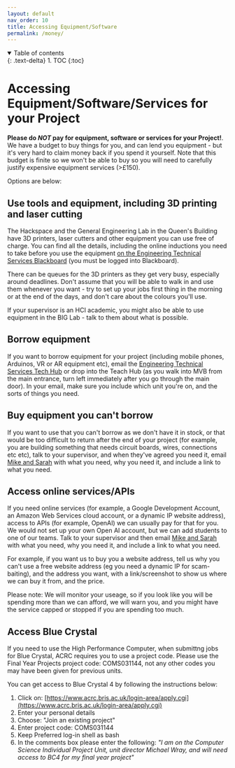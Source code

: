 ```yaml
---
layout: default
nav_order: 10
title: Accessing Equipment/Software
permalink: /money/
---
```


<details open markdown="block">
<summary>
Table of contents
</summary>
{: .text-delta}
1. TOC
{:toc}
</details>

# Accessing Equipment/Software/Services for your Project

**Please do _NOT_ pay for equipment, software or services for your Project!**.  
We have a budget to buy things for you, and can lend you equipment - but it's very hard to claim money back if you spend it yourself.
Note that this budget is finite so we won't be able to buy so you will need to carefully justify expensive equipment services (>£150).

Options are below:

## Use tools and equipment, including 3D printing and laser cutting
The Hackspace and the General Engineering Lab in the Queen's Building have
3D printers, laser cutters and other equipment you can use free of charge.  You
can find all the details, including the online inductions you need to take
before you use the equipment [on the Engineering Technical Services
Blackboard](https://www.ole.bris.ac.uk/ultra/organizations/_238502_1/cl/outline)
(you must be logged into Blackboard). 

There can be queues for the 3D printers as they get very busy, especially around deadlines.  Don't assume that you will be able to walk in and use them whenever you want - try to set up your jobs first thing in the morning or at the end of the days, and don't care about the colours you'll use.  

If your supervisor is an HCI academic, you might also be able to use equipment in the BIG Lab - talk to them about what is possible. 

## Borrow equipment
If you want to borrow equipment for your project (including mobile phones,
Arduinos, VR or AR equipment etc), email the [Engineering Technical Services Tech Hub](mailto:engf-tech-hub@bristol.ac.uk) or drop into the Teach Hub (as you walk into MVB from the main entrance, turn left immediately after you go through the main door). In your email, make sure you include which unit you're on, and the sorts of things you need.

## Buy equipment you can't borrow
If you want to use that you can't borrow as we don't have it in stock, or that
would be too difficult to return after the end of your project (for example,
you are building something that needs circuit boards, wires, connections etc
etc), talk to your supervisor, and when they've agreed you need it, email [Mike
and Sarah](/contact) with what you need, why you need it, and include a link to
what you need. 

## Access online services/APIs
If you need online services (for example, a Google Development Account, an
Amazon Web Services cloud account, or a dynamic IP website address), access to
APIs (for example, OpenAI) we can usually pay for that for you.  We would not
set up your own Open AI account, but we can add students to one of our teams.
Talk to your supervisor and then email [Mike and Sarah](/contact) with what you
need, why you need it, and include a link to what you need.  

For example, if you want us to buy you a website address, tell us why you can't use a free website address (eg you need a dynamic IP for scam-baiting), and the address you want, with a link/screenshot to show us where we can buy it from, and the price.  

Please note: We will monitor your useage, so if you look like you will be spending more than we can afford, we will warn you, and you might have the service capped or stopped if you are spending too much.  


## Access Blue Crystal
If you need to use the High Performance Computer, when submittng jobs for Blue Crystal, ACRC requires you to use a project code. Please use the Final Year Projects project code: COMS031144, not any other codes you may have been given for previous units.

You can get access to Blue Crystal 4 by following the instructions below:

1. Click on: [https://www.acrc.bris.ac.uk/login-area/apply.cgi](https://www.acrc.bris.ac.uk/login-area/apply.cgi)
2. Enter your personal details
3. Choose: "Join an existing project"
4. Enter project code: COMS031144
5. Keep Preferred log-in shell as bash
6. In the comments box please enter the following:
_"I am on the Computer Science Individual Project Unit, unit director Michael Wray, and will need access to BC4 for my final year project"_




